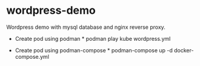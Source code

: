 # wordpress-demo
Wordpress demo with mysql database and nginx reverse proxy.

* Create pod using podman *
podman play kube wordpress.yml

* Create pod using podman-compose *
podman-compose up -d docker-compose.yml